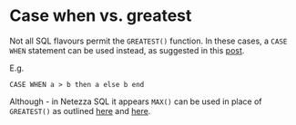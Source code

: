 # Case when vs. greatest

Not all SQL flavours permit the `GREATEST()` function. In these cases, a `CASE WHEN` statement can be used instead, as suggested in this [post](https://dba.stackexchange.com/a/215134).

E.g.

    CASE WHEN a > b then a else b end


Although - in Netezza SQL it appears `MAX()` can be used in place of `GREATEST()` as outlined [here](https://stackoverflow.com/questions/18576891/greatest-function-in-netezza) and [here](https://stackoverflow.com/questions/30748437/greatest-least-or-max-min-calculation-in-sql).